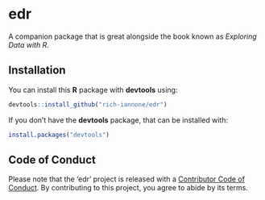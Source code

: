 # edr

A companion package that is great alongside the book known as *Exploring
Data with R*.

## Installation

You can install this **R** package with **devtools** using:

``` r
devtools::install_github("rich-iannone/edr")
```

If you don’t have the **devtools** package, that can be installed with:

``` r
install.packages("devtools")
```

## Code of Conduct

Please note that the ‘edr’ project is released with a [Contributor Code
of Conduct](CODE_OF_CONDUCT.md). By contributing to this project, you
agree to abide by its terms.
